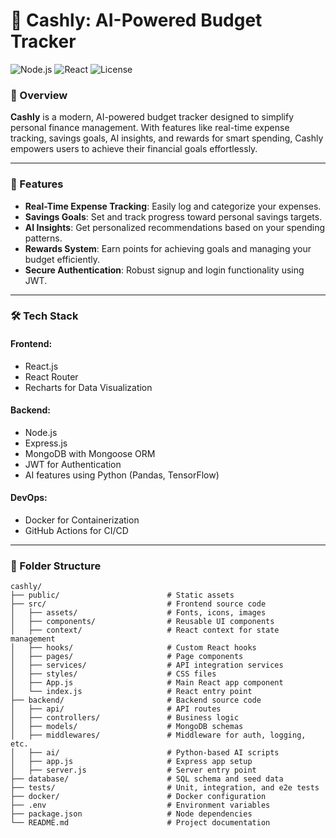 # 🚀 Cashly: AI-Powered Budget Tracker

![Node.js](https://img.shields.io/badge/Node.js-18.0.0-green)
![React](https://img.shields.io/badge/React-18.2.0-blue)
![License](https://img.shields.io/badge/license-MIT-green)

### 📖 Overview
**Cashly** is a modern, AI-powered budget tracker designed to simplify personal finance management. With features like real-time expense tracking, savings goals, AI insights, and rewards for smart spending, Cashly empowers users to achieve their financial goals effortlessly.

---

### 🌟 Features
- **Real-Time Expense Tracking**: Easily log and categorize your expenses.
- **Savings Goals**: Set and track progress toward personal savings targets.
- **AI Insights**: Get personalized recommendations based on your spending patterns.
- **Rewards System**: Earn points for achieving goals and managing your budget efficiently.
- **Secure Authentication**: Robust signup and login functionality using JWT.

---

### 🛠️ Tech Stack

#### **Frontend**:
- React.js
- React Router
- Recharts for Data Visualization

#### **Backend**:
- Node.js
- Express.js
- MongoDB with Mongoose ORM
- JWT for Authentication
- AI features using Python (Pandas, TensorFlow)

#### **DevOps**:
- Docker for Containerization
- GitHub Actions for CI/CD

---

### 📂 Folder Structure
```plaintext
cashly/
├── public/                        # Static assets
├── src/                           # Frontend source code
│   ├── assets/                    # Fonts, icons, images
│   ├── components/                # Reusable UI components
│   ├── context/                   # React context for state management
│   ├── hooks/                     # Custom React hooks
│   ├── pages/                     # Page components
│   ├── services/                  # API integration services
│   ├── styles/                    # CSS files
│   ├── App.js                     # Main React app component
│   └── index.js                   # React entry point
├── backend/                       # Backend source code
│   ├── api/                       # API routes
│   ├── controllers/               # Business logic
│   ├── models/                    # MongoDB schemas
│   ├── middlewares/               # Middleware for auth, logging, etc.
│   ├── ai/                        # Python-based AI scripts
│   ├── app.js                     # Express app setup
│   ├── server.js                  # Server entry point
├── database/                      # SQL schema and seed data
├── tests/                         # Unit, integration, and e2e tests
├── docker/                        # Docker configuration
├── .env                           # Environment variables
├── package.json                   # Node dependencies
└── README.md                      # Project documentation

